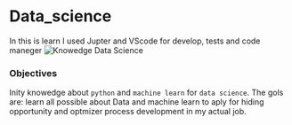 # Data_science
In this is learn I used Jupter and VScode for develop, tests and code maneger 
![Knowedge Data Science](https://refinariadedados.com.br/wp-content/uploads/2019/02/Data-Science-vs.-Big-Data-vs.jpg)
### Objectives
Inity knowedge about `python` and `machine learn` for `data science`. The gols are: learn all possible about Data and machine learn to aply for hiding opportunity and optmizer process development in my actual job.